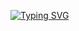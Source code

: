 [![Typing SVG](https://readme-typing-svg.demolab.com?font=Fira+Code&size=29&duration=2000&color=1AAE45&multiline=true&width=456&height=180&lines=Currently+building+...;-+Pracareer;Redis+Clone;-+Portfolio+(kinda))](https://git.io/typing-svg)

